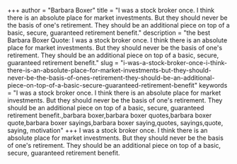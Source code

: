 +++
author = "Barbara Boxer"
title = "I was a stock broker once. I think there is an absolute place for market investments. But they should never be the basis of one's retirement. They should be an additional piece on top of a basic, secure, guaranteed retirement benefit."
description = "the best Barbara Boxer Quote: I was a stock broker once. I think there is an absolute place for market investments. But they should never be the basis of one's retirement. They should be an additional piece on top of a basic, secure, guaranteed retirement benefit."
slug = "i-was-a-stock-broker-once-i-think-there-is-an-absolute-place-for-market-investments-but-they-should-never-be-the-basis-of-ones-retirement-they-should-be-an-additional-piece-on-top-of-a-basic-secure-guaranteed-retirement-benefit"
keywords = "I was a stock broker once. I think there is an absolute place for market investments. But they should never be the basis of one's retirement. They should be an additional piece on top of a basic, secure, guaranteed retirement benefit.,barbara boxer,barbara boxer quotes,barbara boxer quote,barbara boxer sayings,barbara boxer saying,quotes, sayings,quote, saying, motivation"
+++
I was a stock broker once. I think there is an absolute place for market investments. But they should never be the basis of one's retirement. They should be an additional piece on top of a basic, secure, guaranteed retirement benefit.
